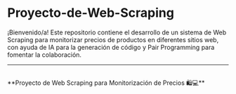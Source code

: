 <h1>Proyecto-de-Web-Scraping</h1>
<p>¡Bienvenido/a! Este repositorio contiene el desarrollo de un sistema de Web Scraping para monitorizar precios de productos en diferentes sitios web, con ayuda de IA para la generación de código y Pair Programming para fomentar la colaboración.</p>
<hr><br>
**Proyecto de Web Scraping para Monitorización de Precios 🛍️💻**

